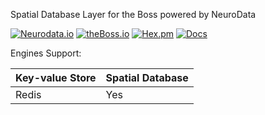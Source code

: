 Spatial Database Layer for the Boss powered by NeuroData

[![Neurodata.io](https://img.shields.io/badge/Visit-neurodata.io-ff69b4.svg)](http://neurodata.io/)
[![theBoss.io](https://img.shields.io/badge/visit-theBoss.io-blue.svg)](http://theBoss.io/)
[![Hex.pm](https://img.shields.io/hexpm/l/plug.svg)](http://www.apache.org/licenses/LICENSE-2.0.html)
[![Docs](https://img.shields.io/badge/Docs-latest-brightgreen.svg)](http://docs.theboss.io/v0.3)

Engines Support:

| Key-value Store   | Spatial Database  
| ----------------- | -----------------      
| Redis             | Yes               
